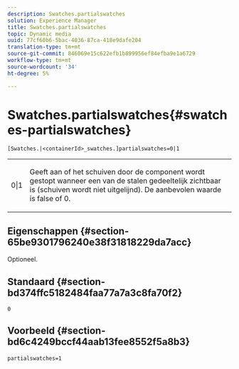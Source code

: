 ```yaml
---
description: Swatches.partialswatches
solution: Experience Manager
title: Swatches.partialswatches
topic: Dynamic media
uuid: 77cf60b6-5bac-4036-87ca-418e9dafe204
translation-type: tm+mt
source-git-commit: 846069e15c622efb1b899956ef84efba9e1a6729
workflow-type: tm+mt
source-wordcount: '34'
ht-degree: 5%

---
```



# Swatches.partialswatches{#swatches-partialswatches}

`[Swatches.|<containerId>_swatches.]partialswatches=0|1`

<table id="table_4B8CEC134277403A840A050BD8C8CE2B"> 
 <tbody> 
  <tr> 
   <td> <p> <span class="codeph"> 0|1</span> </p> </td> 
   <td> <p> Geeft aan of het schuiven door de component wordt gestopt wanneer een van de stalen gedeeltelijk zichtbaar is (schuiven wordt niet uitgelijnd). De aanbevolen waarde is <span class="codeph"> false</span> of <span class="codeph"> 0</span>. </p> </td> 
  </tr> 
 </tbody> 
</table>

## Eigenschappen {#section-65be9301796240e38f31818229da7acc}

Optioneel.

## Standaard {#section-bd374ffc5182484faa77a7a3c8fa70f2}

`0`

## Voorbeeld {#section-bd6c4249bccf44aab13fee8552f5a8b3}

`partialswatches=1`
